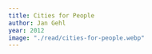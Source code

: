 ```yaml
---
title: Cities for People
author: Jan Gehl
year: 2012
image: "./read/cities-for-people.webp"
---
```

